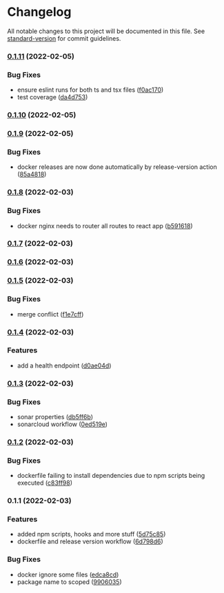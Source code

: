 # Changelog

All notable changes to this project will be documented in this file. See [standard-version](https://github.com/conventional-changelog/standard-version) for commit guidelines.

### [0.1.11](https://github.com/iotakingdoms/app/compare/v0.1.10...v0.1.11) (2022-02-05)


### Bug Fixes

* ensure eslint runs for both ts and tsx files ([f0ac170](https://github.com/iotakingdoms/app/commit/f0ac1700b82bf2531c410d7f1800eb2f8bba2ced))
* test coverage ([da4d753](https://github.com/iotakingdoms/app/commit/da4d7536556eb1052b8f9f67ba111ec765d136ba))

### [0.1.10](https://github.com/iotakingdoms/app/compare/v0.1.9...v0.1.10) (2022-02-05)

### [0.1.9](https://github.com/iotakingdoms/app/compare/v0.1.8...v0.1.9) (2022-02-05)


### Bug Fixes

* docker releases are now done automatically by release-version action ([85a4818](https://github.com/iotakingdoms/app/commit/85a48185241413d6cc000b5e30943e7946959ea2))

### [0.1.8](https://github.com/iotakingdoms/app/compare/v0.1.7...v0.1.8) (2022-02-03)


### Bug Fixes

* docker nginx needs to router all routes to react app ([b591618](https://github.com/iotakingdoms/app/commit/b5916186ef178ba9c793c4e0fb7d9f5f133da0c2))

### [0.1.7](https://github.com/iotakingdoms/app/compare/v0.1.6...v0.1.7) (2022-02-03)

### [0.1.6](https://github.com/iotakingdoms/app/compare/v0.1.5...v0.1.6) (2022-02-03)

### [0.1.5](https://github.com/iotakingdoms/app/compare/v0.1.4...v0.1.5) (2022-02-03)


### Bug Fixes

* merge conflict ([f1e7cff](https://github.com/iotakingdoms/app/commit/f1e7cff1a535775df094c1ad3619360ce4c7f8fd))

### [0.1.4](https://github.com/iotakingdoms/app/compare/v0.1.3...v0.1.4) (2022-02-03)


### Features

* add a health endpoint ([d0ae04d](https://github.com/iotakingdoms/app/commit/d0ae04daddb70057a8bfb796c4bb5ba52e0ae472))

### [0.1.3](https://github.com/iotakingdoms/app/compare/v0.1.2...v0.1.3) (2022-02-03)


### Bug Fixes

* sonar properties ([db5ff6b](https://github.com/iotakingdoms/app/commit/db5ff6b8ccd65bfaa1c917431fbf5f0a185c2a91))
* sonarcloud workflow ([0ed519e](https://github.com/iotakingdoms/app/commit/0ed519e4678057d96925d4e71db27f8533728225))

### [0.1.2](https://github.com/iotakingdoms/app/compare/v0.1.1...v0.1.2) (2022-02-03)


### Bug Fixes

* dockerfile failing to install dependencies due to npm scripts being executed ([c83ff98](https://github.com/iotakingdoms/app/commit/c83ff980a7e79461ddd75e0f4dc8ba5fd47c9742))

### 0.1.1 (2022-02-03)


### Features

* added npm scripts, hooks and more stuff ([5d75c85](https://github.com/iotakingdoms/app/commit/5d75c859b661de5ef1e503b8750e876c56aa5b46))
* dockerfile and release version workflow ([6d798d6](https://github.com/iotakingdoms/app/commit/6d798d6fc34e8c923dee9ee8e954127de3a93e70))


### Bug Fixes

* docker ignore some files ([edca8cd](https://github.com/iotakingdoms/app/commit/edca8cd219207ac10e9e453ff9078df600a61abd))
* package name to scoped ([9906035](https://github.com/iotakingdoms/app/commit/99060357d412b41bc6215ddb5909c2cf48611aa7))
